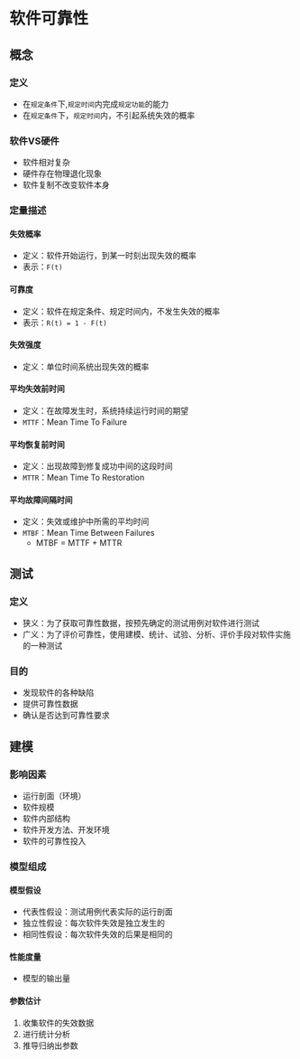 

# 软件可靠性



## 概念

### 定义
* 在`规定条件`下,`规定时间`内完成`规定功能`的能力
* 在`规定条件`下，`规定时间`内，不引起系统失效的概率


### 软件VS硬件
* 软件相对复杂
* 硬件存在物理退化现象
* 软件复制不改变软件本身


### 定量描述

#### 失效概率
* 定义：软件开始运行，到某一时刻出现失效的概率
* 表示：`F(t)`

#### 可靠度
* 定义：软件在规定条件、规定时间内，不发生失效的概率
* 表示：`R(t) = 1 - F(t)`

#### 失效强度
* 定义：单位时间系统出现失效的概率

#### 平均失效前时间
* 定义：在故障发生时，系统持续运行时间的期望
* `MTTF`：Mean Time To Failure

#### 平均恢复前时间
* 定义：出现故障到修复成功中间的这段时间
* `MTTR`：Mean Time To Restoration

#### 平均故障间隔时间
* 定义：失效或维护中所需的平均时间
* `MTBF`：Mean Time Between Failures
    * MTBF = MTTF + MTTR



## 测试

### 定义
* 狭义：为了获取可靠性数据，按预先确定的测试用例对软件进行测试
* 广义：为了评价可靠性，使用建模、统计、试验、分析、评价手段对软件实施的一种测试


### 目的
* 发现软件的各种缺陷
* 提供可靠性数据
* 确认是否达到可靠性要求


## 建模

### 影响因素
* 运行剖面（环境）
* 软件规模
* 软件内部结构
* 软件开发方法、开发环境
* 软件的可靠性投入


### 模型组成

#### 模型假设
* 代表性假设：测试用例代表实际的运行剖面
* 独立性假设：每次软件失效是独立发生的
* 相同性假设：每次软件失效的后果是相同的

#### 性能度量
* 模型的输出量

#### 参数估计
1. 收集软件的失效数据
1. 进行统计分析
1. 推导归纳出参数


